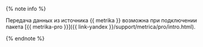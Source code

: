 {% note info %}

Передача данных из источника {{ metrika }} возможна при подключении пакета [{{ metrika-pro }}]({{ link-yandex }}/support/metrica/pro/intro.html).

{% endnote %}